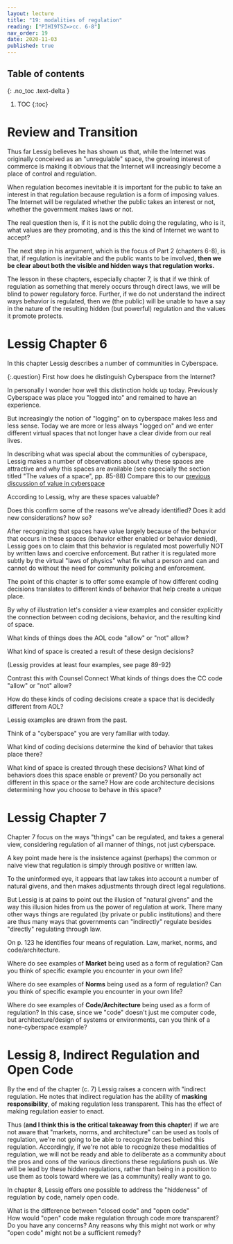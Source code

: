 ```yaml
---
layout: lecture
title: "19: modalities of regulation"
reading: ["PIHI9TSZ=>cc. 6-8"]
nav_order: 19
date: 2020-11-03
published: true
---
```


## Table of contents
{: .no_toc .text-delta } 
1. TOC 
{:toc}


# Review and Transition

Thus far Lessig believes he has shown us that, while the Internet was originally conceived as an "unregulable" space, the growing interest of commerce is making it obvious that the Internet will increasingly become a place of control and regulation.

When regulation becomes inevitable it is important for the public to take an interest in that regulation because regulation is a form of imposing values. The Internet will be regulated whether the public takes an interest or not, whether the government makes laws or not. 

The real question then is, if it is not the public doing the regulating, who is it, what values are they promoting, and is this the kind of Internet we want to accept?

The next step in his argument, which is the focus of Part 2 (chapters 6-8), is that, if regulation is inevitable and the public wants to be involved, **then we be clear about both the visible and hidden ways that regulation works.**

The lesson in these chapters, especially chapter 7, is that if we think of regulation as something that merely occurs through direct laws, we will be blind to power regulatory force. Further, if we do not understand the indirect ways behavior is regulated, then we (the public) will be unable to have a say in the nature of the resulting hidden (but powerful) regulation and the values it promote protects. 

# Lessig Chapter 6

In this chapter Lessig describes a number of communities in Cyberspace.

{:.question}
First how does he distinguish Cyberspace from the Internet? 

In personally I wonder how well this distinction holds up today. Previously Cyberspace was place you "logged into" and remained to have an experience. 

But increasingly the notion of "logging" on to cyberspace makes less and less sense. Today we are more or less always "logged on" and we enter different virtual spaces that not longer have a clear divide from our real lives. 

<div class="discussion" markdown="1">

In describing what was special about the communities of cyberspace, Lessig makes a number of observations about why these spaces are attractive and why this spaces are available (see especially the section titled "The values of a space", pp. 85-88) Compare this to our [previous discussion of value in cyberspace](17-code-and-puzzles.html#making-sense-of-value-in-cyberspace)

<span class="respond"> According to Lessig, why are these spaces valuable?

<span class="respond"> Does this confirm some of the reasons we've already identified? Does it add new considerations? how so?

</div>

After recognizing that spaces have value largely because of the behavior that occurs in these spaces (behavior either enabled or behavior denied), Lessig goes on to claim that this behavior is regulated most powerfully NOT by written laws and coercive enforcement. But rather it is regulated more subtly by the virtual "laws of physics" what fix what a person and can and cannot do without the need for community policing and enforcement.

The point of this chapter is to offer some example of how different coding decisions translates to different kinds of behavior that help create a unique place. 

By why of illustration let's consider a view examples and consider explicitly the connection between coding decisions, behavior, and the resulting kind of space.

<div class="discussion" markdown="1">

<span class="respond"> What kinds of things does the AOL code "allow" or "not" allow?

<span class="respond"> What kind of space is created a result of these design decisions?

(Lessig provides at least four examples, see page 89-92)
</div>

<div class="discussion" markdown="1">

Contrast this with Counsel Connect 
<span class="respond"> What kinds of things does the CC code "allow" or "not" allow?

<span class="respond"> How do these kinds of coding decisions create a space that is decidedly different from AOL?

</div>

<div class="discussion" markdown="1">

Lessig examples are drawn from the past. 

Think of a "cyberspace" you are very familiar with today.

<span class="respond">What kind of coding decisions determine the kind of behavior that takes place there? 

<span class="respond"> What kind of space is created through these decisions? What kind of behaviors does this space enable or prevent? Do you personally act different in this space or the same? How are code architecture decisions determining how you choose to behave in this space?

</div>

# Lessig Chapter 7

Chapter 7 focus on the ways "things" can be regulated, and takes a general view, considering regulation of all manner of things, not just cyberspace.

A key point made here is the insistence against (perhaps) the common or naive view that regulation is simply through positive or written law.

To the uninformed eye, it appears that law takes into account a number of natural givens, and then makes adjustments through direct legal regulations.

But Lessig is at pains to point out the illusion of "natural givens" and the way this illusion hides from us the power of regulation at work. There many other ways things are regulated (by private or public institutions) and there are thus many ways that governments can "indirectly" regulate besides "directly" regulating through law.


<div class="discussion" markdown="1">

On p. 123 he identifies four means of regulation.
Law, market, norms, and code/architecture.

<span class="respond"> Where do see examples of **Market** being used as a form of regulation? Can you think of specific example you encounter in your own life?

<span class="respond"> Where do see examples of **Norms** being used as a form of regulation? Can you think of specific example you encounter in your own life?

<span class="respond"> Where do see examples of **Code/Architecture** being used as a form of regulation? In this case, since we "code" doesn't just me computer code, but architecture/design of systems or environments, can you think of a none-cyberspace example?

</div>

# Lessig 8, Indirect Regulation and Open Code

By the end of the chapter (c. 7) Lessig raises a concern with "indirect regulation. He notes that indirect regulation has the ability of **masking responsibility**, of making regulation less transparent. This has the effect of making regulation easier to enact. 

Thus (**and I think this is the critical takeaway from this chapter**) if we are not aware that "markets, norms, and architecture" can be used as tools of regulation, we're not going to be able to recognize forces behind this regulation. Accordingly, if we're not able to recognize these modalities of regulation, we will not be ready and able to deliberate as a community about the pros and cons of the various directions these regulations push us. We will be lead by these hidden regulations, rather than being in a position to use them as tools toward where we (as a community) really want to go.

In chapter 8, Lessig offers one possible to address the "hiddeness" of regulation by code, namely open code.

<div class="discussion" markdown="1">

<div class="respond"/> What is the difference between "closed code" and "open code"

<div class="respond"/> How would "open" code make regulation through code more transparent? 

<div class="respond"/> Do you have any concerns? Any reasons why this might not work or why "open code" might not be a sufficient remedy?
</div>

<!-- ## An analogy: thinking about the way media regulates our encounter with the message.

The quartet of "law, market, norms, and architecture" also seems like it could be a useful of looking at the concept of "media" in a loose sense. 

If part of the task of this course is to examine how media is affecting consciousness, we're going to need to have a robust sense of media, the context/environment/economies in which media do and do not exist, and how this wider environment that comes with a media contributes to the overall impact on consciousness.

For instance we might think about the book.

A book certainly has a kind of **architecture or code**. This might be the most obvious aspect of it as a piece of technology. Thus the book as piece of technology, as piece of code, invites us think and not think in certain ways. The "page" as a unit of information is certainly one consequence. The linearity of thought might be another. The notion of authorship might be another.

But authorship might lead us to consider the book as particular piece of the book **market**. The book/publishing market controls and effects and how we encounter the book and information, which books and which information we can encounter, and the ways in which we can and cannot interact with that information.

A book is marketed as having an author. Thus, doesn't the market in some construct our notion what an author is and what isn't. Author in many cases functions as a brand. (But we have ghost writers, we have forgotten co-authors, editors, all kinds of contributors that the book and the market tend to occlude).

The marketing of a book also contributes to how we encounter the message. Who the publisher is, the cost of the book, the look of the paper, print, all add weight to the boks authority or conversely cast doubt on its authority

**Norms** also seem to effect how we receive information from books.

Lessig points to education as one of the clearest ways norms are established. And education of course can and is subject to regulation.

 We are of course "taught" how to read. No one is born reading. How does education effect how we read?

Consider the kinds of tests we are given and the kinds of questions that these tests asks. How does this effect the "message" that we get from this "medium"?

What kind of books does education push us to read? How does this shape the norms and expectations of reading?

Laws of course can also have a direct impact, censorship, being for example the most obvious.



A central problem identified in the last chapter was that other modalities of regulation, especially code/architecture has immense power to control behavior but is also difficult to make transparent. 

Here Lessig consider one way the use of other modalities (direct laws) could help make other modalities of regulation more transparent.

**NOTE** As we think about our final assignment (namely policy proposals) this is one good example of policy proposal that you could examine more closely.  -->







